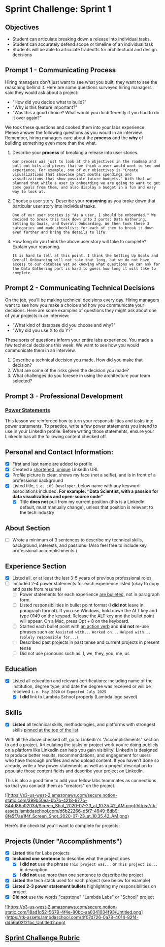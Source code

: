 # Sprint Challenge: Sprint 1

## Objectives

- Student can articulate breaking down a release into individual tasks.
- Student can accurately defend scope or timeline of an individual task
- Students will be able to articulate tradeoffs for architectural and design decisions

## Prompt 1 - Communicating Process

Hiring managers don't just want to see what you built, they want to see the reasoning behind it. Here are some questions surveyed hiring managers said they would ask about a project:

- "How did you decide what to build?"
- "Why is this feature important?"
- "Was this a good choice? What would you do differently if you had to do it over again?"

We took these questions and cooked them into your labs experience. Please answer the following questions as you would in an interview. Remember, hiring managers care about the **process** and the **why** of building something even more than the what.

1. Describe your **process** of breaking a release into user stories.
    
    `Our process was just to look at the objectives in the roadmap and pull out bits and pieces that we think a user would want to see and experience. For example, one of our objectives is "Create visualizations that showcase past months spendings and visualizations that show possible future budgets." With that we planned that while a user is onboarding we are going to want to get some goals from them, and also display a budget in a fun and easy way to look at.`

2. Choose a user story. Describe your **reasoning** as you broke down that particular user story into individual tasks.
    
    `One of our user stories is "As a user, I should be onboarded." We decided to break this task down into 3 parts: Data Gathering, Setting Up Goals, and Overall Onboarding. We then took these 3 categories and made checklists for each of them to break it down even further and bring the details to life.`

3. How long do you think the above user story will take to complete? Explain your reasoning.
    
    `It is hard to tell at this point. I think the Setting Up Goals and Overall Onboarding will not take that long, but we do not have access to our database yet so knowing what questions we can ask for the Data Gathering part is hard to guess how long it will take to complete.`
    

## Prompt 2 - Communicating Technical Decisions

On the job, you'll be making technical decisions every day. Hiring managers want to see how you make a choice and how you communicate your decisions. Here are some examples of questions they might ask about one of your projects in an interview:

- "What kind of database did you choose and why?"
- "Why did you use X to do Y?"

These sorts of questions inform your entire labs experience. You made a few technical decisions this week. We want to see how you would communicate them in an interview.

1. Describe a technical decision you made. How did you make that decision?
2. What are some of the risks given the decision you made?
3. What challenges do you foresee in using the architecture your team selected?

## Prompt 3 - Professional Development 

### [Power Statements](https://learn.lambdaschool.com/cr/module/recQUR9bWxvLBJknr](https://learn.lambdaschool.com/cr/module/recQUR9bWxvLBJknr))

This lesson we reinforced how to turn your responsibilities and tasks into power statements. To practice, write a few power statements you intend to use in your LinkedIn profile. Before writing those statements, ensure your LinkedIn has all the following content checked off.

## Personal and Contact Information:

- [X]  First and last name are added to profile
- [X]  Created a [shortened, unique](https://www.linkedin.com/help/linkedin/answer/87/customizing-your-public-profile-url?lang=en) LinkedIn URL
- [X]  Profile picture is clear, shows my face (not a selfie), and is in front of a professional background
- [X]  Listed title, `i.e. iOS Developer`, below name with any keyword associations included.  **For example: “Data Scientist, with a passion for data visualizations and open-source code”**
    - [X]  Title **does not** pull from my current position (this is a LinkedIn default, must manually change), unless that position is relevant to the tech industry

## About Section

- [ ]  Wrote a minimum of 3 sentences to describe my technical skills, background, interests, and passions. (Also feel free to include key professional accomplishments.)

## Experience Section

- [X]  Listed all, or at least the last 3-5 years of previous professional roles
- [ ]  Included 2-4 power statements for each experience listed (okay to copy and paste from resume)
    - [ ]  Power statements for each experience [are bulleted](https://www.linkedin.com/pulse/update-how-add-bullet-points-your-linkedin-profile-erin-dore-miller/), not in paragraph form.
    - [ ]  Listed responsibilities in bullet point format (I **did not** leave in paragraph format). If you use Windows, hold down the ALT key and type 0149 on the keypad. Release the ALT key and the bullet point will appear. On a Mac, press Opt + 8 on the keyboard.
    - [ ]  Started each bullet point with [an action verb](https://docs.google.com/document/d/1wZkDPBWtQZDGGdvStD61iRx_jOWVlIyyQl9UOYHtZgA/edit?usp=sharing) and **did not** re-use phrases such as:  `Assisted with...` `Worked on...` `Helped with...`  (`Solely responsible for...`)
    - [ ]  Described past projects in past tense and current projects in present tense
    - [ ]  Did not use pronouns such as: I, we, they, you, me, us

## Education

- [X]  Listed all education and relevant certifications: including name of the institution, degree type, and date the degree was received or will be received `i.e. May 2020` or `Expected July 2025`
    - [X]  I **did** link to Lambda School properly (Lambda logo saved)

## Skills

- [X]  **Listed** all technical skills, methodologies, and platforms with strongest skills [pinned at the top of the list](https://www.linkedin.com/help/linkedin/answer/35265/display-order-of-skill-endorsements?lang=en)

With all the above checked off, go to LinkedIn's "Accomplishments" section to add a project. Articulating the tasks or project work you're doing publicly on a platform like LinkedIn can help you gain visibility! LinkedIn is designed to produce better results, recommendations, and engagement for users who have thorough profiles and who upload content. If you haven't done so already, write a few power statements as well as a project description to populate those content fields and describe your project on LinkedIn.

This is also a good time to add your fellow labs teammates as connections so that you can add them as "creators" on the project.

![https://s3-us-west-2.amazonaws.com/secure.notion-static.com/399b50ea-bb7b-4218-977b-844d86a0203d/Screen_Shot_2020-07-23_at_10.35.42_AM.png](https://tk-assets.lambdaschool.com/d6b22266-d5f7-4949-8db9-8fe5f7ae1f4f_Screen_Shot_2020-07-23_at_10.35.42_AM.png)

Here's the checklist you'll want to complete for projects:

## Projects (Under "Accomplishments")

- [X]  **Listed** title for Labs projects
- [X]  **Included one sentence** to describe what the project does
    - [X]  I **did not** use the phrase `This project was...` or `This project is...` in description
    - [X]  I **did not** use more than one sentence to describe the project
- [X]  **Listed** the tech stack used for each project (see below for example)
- [X]  **Listed 2-3 power statement bullets** highlighting my responsibilities on project
- [X]  **Did not** use the words "capstone" "Lambda Labs" or "School" project

![https://s3-us-west-2.amazonaws.com/secure.notion-static.com/18ad1d52-5679-4f4e-80bc-aa0341034f93/Untitled.png](https://tk-assets.lambdaschool.com/4f07d726-0a78-4014-82f4-dd56a02f21bc_Untitled2.png)

## [Sprint Challenge Rubric](https://www.notion.so/863354e030274baf99983cfee357d4d1)